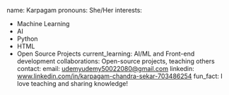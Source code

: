 name: Karpagam
pronouns: She/Her
interests:
  - Machine Learning
  - AI
  - Python
  - HTML
  - Open Source Projects
current_learning: AI/ML and Front-end development
collaborations: Open-source projects, teaching others
contact:
  email: udemyudemy50022080@gmail.com
  linkedin: www.linkedin.com/in/karpagam-chandra-sekar-703486254
fun_fact: I love teaching and sharing knowledge!
